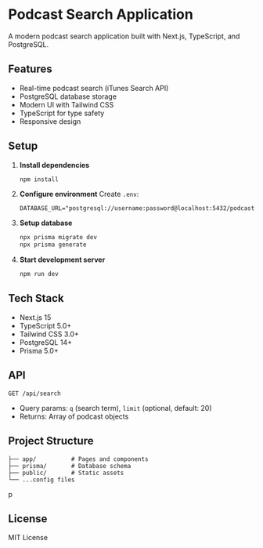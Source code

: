 # Podcast Search Application

A modern podcast search application built with Next.js, TypeScript, and PostgreSQL.

## Features

- Real-time podcast search (iTunes Search API)
- PostgreSQL database storage
- Modern UI with Tailwind CSS
- TypeScript for type safety
- Responsive design

## Setup

1. **Install dependencies**

   ```bash
   npm install
   ```

2. **Configure environment**
   Create `.env`:

   ```env
   DATABASE_URL="postgresql://username:password@localhost:5432/podcast_search"
   ```

3. **Setup database**

   ```bash
   npx prisma migrate dev
   npx prisma generate
   ```

4. **Start development server**
   ```bash
   npm run dev
   ```

## Tech Stack

- Next.js 15
- TypeScript 5.0+
- Tailwind CSS 3.0+
- PostgreSQL 14+
- Prisma 5.0+

## API

`GET /api/search`

- Query params: `q` (search term), `limit` (optional, default: 20)
- Returns: Array of podcast objects

## Project Structure

```
├── app/          # Pages and components
├── prisma/       # Database schema
├── public/       # Static assets
└── ...config files
```

p

## License

MIT License

